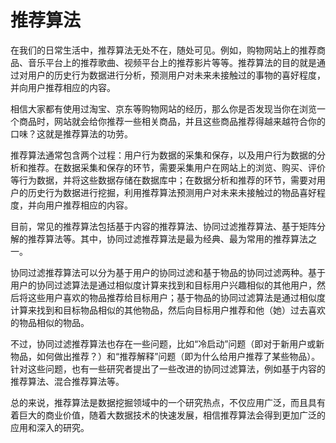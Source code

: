 # 推荐算法

在我们的日常生活中，推荐算法无处不在，随处可见。例如，购物网站上的推荐商品、音乐平台上的推荐歌曲、视频平台上的推荐影片等等。推荐算法的目的就是通过对用户的历史行为数据进行分析，预测用户对未来未接触过的事物的喜好程度，并向用户推荐相应的内容。

相信大家都有使用过淘宝、京东等购物网站的经历，那么你是否发现当你在浏览一个商品时，网站就会给你推荐一些相关商品，并且这些商品推荐得越来越符合你的口味？这就是推荐算法的功劳。

推荐算法通常包含两个过程：用户行为数据的采集和保存，以及用户行为数据的分析和推荐。在数据采集和保存的环节，需要采集用户在网站上的浏览、购买、评价等行为数据，并将这些数据存储在数据库中；在数据分析和推荐的环节，需要对用户的历史行为数据进行挖掘，利用推荐算法预测用户对未来未接触过的物品喜好程度，并向用户推荐相应的内容。

目前，常见的推荐算法包括基于内容的推荐算法、协同过滤推荐算法、基于矩阵分解的推荐算法等。其中，协同过滤推荐算法是最为经典、最为常用的推荐算法之一。

协同过滤推荐算法可以分为基于用户的协同过滤和基于物品的协同过滤两种。基于用户的协同过滤算法是通过相似度计算来找到和目标用户兴趣相似的其他用户，然后将这些用户喜欢的物品推荐给目标用户；基于物品的协同过滤算法是通过相似度计算来找到和目标物品相似的其他物品，然后向目标用户推荐和他（她）过去喜欢的物品相似的物品。

不过，协同过滤推荐算法也存在一些问题，比如“冷启动”问题（即对于新用户或新物品，如何做出推荐？）和“推荐解释”问题（即为什么给用户推荐了某些物品）。针对这些问题，也有一些研究者提出了一些改进的协同过滤算法，例如基于内容的推荐算法、混合推荐算法等。

总的来说，推荐算法是数据挖掘领域中的一个研究热点，不仅应用广泛，而且具有着巨大的商业价值，随着大数据技术的快速发展，相信推荐算法会得到更加广泛的应用和深入的研究。